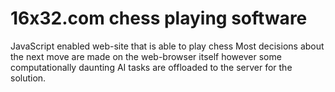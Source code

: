 # 16x32.com chess playing software

JavaScript enabled web-site that is able to play chess
Most decisions about the next move are made on the web-browser itself however some computationally daunting AI tasks are offloaded to the server for the solution.
